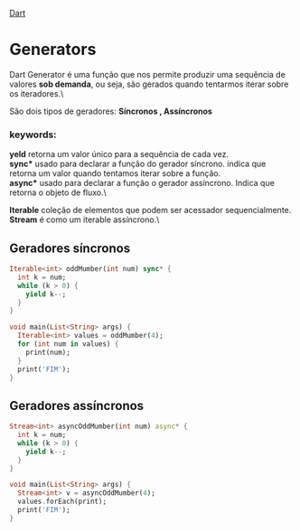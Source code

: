 [Dart](https://github.com/leofds/flutter-class/blob/master/dart/README.md)

# Generators

Dart Generator é uma função que nos permite produzir uma sequência de valores **sob demanda**, ou seja, são gerados quando tentarmos iterar sobre os iteradores.\

São dois tipos de geradores: **Síncronos , Assíncronos**

### keywords:

**yeld** retorna um valor único para a sequência de cada vez.\
**sync\*** usado para declarar a função do gerador síncrono. indica que retorna um valor quando tentamos iterar sobre a função.\
**async\*** usado para declarar a função o gerador assíncrono. Indica que retorna o objeto de fluxo.\

**Iterable** coleção de elementos que podem ser acessador sequencialmente.\
**Stream** é como um iterable assíncrono.\

## Geradores síncronos

```dart
Iterable<int> oddMumber(int num) sync* {
  int k = num;
  while (k > 0) {
    yield k--;
  }
}
```

```dart
void main(List<String> args) {
  Iterable<int> values = oddMumber(4);
  for (int num in values) {
    print(num);
  }
  print('FIM');
}
```

## Geradores assíncronos

```dart
Stream<int> asyncOddMumber(int num) async* {
  int k = num;
  while (k > 0) {
    yield k--;
  }
}
```

```dart
void main(List<String> args) {
  Stream<int> v = asyncOddMumber(4);
  values.forEach(print);
  print('FIM');
}
```
